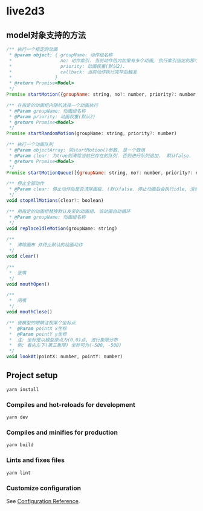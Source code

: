 # live2d3
## model对象支持的方法
``` javascript
/** 执行一个指定的动画
 * @param object: { groupName: 动作组名称
 *                  no: 动作索引. 当前动作组内如果有多个动画, 执行索引指定的那个. 默认为0
 *                  priority: 动画权重(默认2).
 *                  callback: 当前动作执行完毕后触发
 *                }
 * @return Promise<Model>
 */
Promise startMotion({groupName: string, no?: number, priority?: number, callback?: () => void})
```

``` javascript
/** 在指定的动画组内随机选择一个动画执行
 * @Param groupName: 动画组名称
 * @Param priority: 动画权重(默认2)
 * @return Promise<Model>
 */
Promise startRandomMotion(groupName: string, priority?: number)
```

``` javascript
/** 执行一个动画队列
 * @Param objectArray: 同startMotion()参数, 是一个数组
 * @Param clear: 为true则清除当前已存在的队列. 否则进行队列追加.  默认false. 
 * @return Promise<Model>
 */
Promise startMotionQueue([{groupName: string, no?: number, priority?: number, callback?: () => void}], clear?: boolean)
```
  
``` javascript
/** 停止全部动作
 * @Param clear: 停止动作后是否清除画板. (默认false. 停止动画后会执行idle, 没有idle时画布会保留当前动画的最后一帧)
 */
void stopAllMotions(clear?: boolean)
```

``` javascript
/** 用指定的动画组替换默认发呆的动画组. 该动画自动循环
 * @Param groupName: 动画组名称
 */
void replaceIdleMotion(groupName: string)
```

``` javascript
/** 
 *  清除画布 并终止默认的绘画动作
 */
void clear()
```

``` javascript
/** 
 *  张嘴
 */
void mouthOpen()
```

``` javascript
/** 
 *  闭嘴
 */
void mouthClose()
```

``` javascript
/** 使模型的眼睛注视某个坐标点
 *  @Param pointX x坐标
 *  @Param pointY y坐标
 *  注: 坐标是以模型原点为(0,0)点, 进行象限分布
 *  例: 看向左下(第三象限) 坐标可为(-500, -500)
 */
void lookAt(pointX: number, pointY: number)
```
  
## Project setup
```
yarn install
```

### Compiles and hot-reloads for development
```
yarn dev
```

### Compiles and minifies for production
```
yarn build
```

### Lints and fixes files
```
yarn lint
```

### Customize configuration
See [Configuration Reference](https://cli.vuejs.org/config/).
